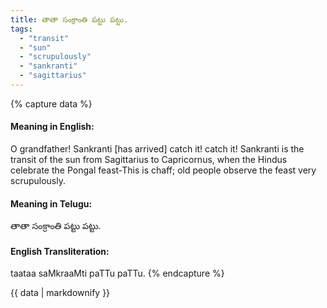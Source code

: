 ```yaml
---
title: తాతా సంక్రాంతి పట్టు పట్టు.
tags:
  - "transit"
  - "sun"
  - "scrupulously"
  - "sankranti"
  - "sagittarius"
---
```


{% capture data %}
#### Meaning in English:
O grandfather! Sankranti [has arrived] catch it! catch it!
Sankranti is the transit of the sun from Sagittarius to Capricornus, when the Hindus celebrate the Pongal feast-This is chaff; old people observe the feast very scrupulously.

#### Meaning in Telugu:
తాతా సంక్రాంతి పట్టు పట్టు.

#### English Transliteration:
taataa saMkraaMti paTTu paTTu.
{% endcapture %}

{{ data | markdownify }}

